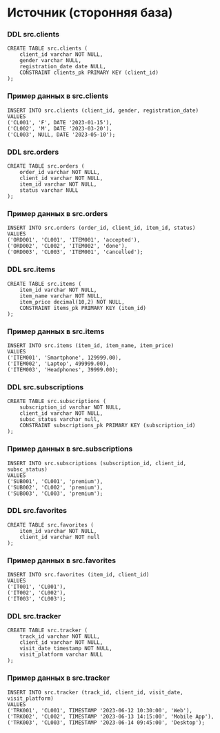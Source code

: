 # Источник (сторонняя база)

### DDL src.clients
```
CREATE TABLE src.clients (
	client_id varchar NOT NULL,
	gender varchar NULL,
	registration_date date NULL,
	CONSTRAINT clients_pk PRIMARY KEY (client_id)
);
```
### Пример данных в src.clients

```
INSERT INTO src.clients (client_id, gender, registration_date)
VALUES 
('CL001', 'F', DATE '2023-01-15'),
('CL002', 'M', DATE '2023-03-20'),
('CL003', NULL, DATE '2023-05-10');
```

### DDL src.orders

```
CREATE TABLE src.orders (
	order_id varchar NOT NULL,
	client_id varchar NOT NULL,
	item_id varchar NOT NULL,
	status varchar NULL
);
```

### Пример данных в src.orders
```
INSERT INTO src.orders (order_id, client_id, item_id, status)
VALUES 
('ORD001', 'CL001', 'ITEM001', 'accepted'),
('ORD002', 'CL002', 'ITEM002', 'done'),
('ORD003', 'CL003', 'ITEM001', 'cancelled');
```

### DDL src.items

```
CREATE TABLE src.items (
	item_id varchar NOT NULL,
	item_name varchar NOT NULL,
	item_price decimal(10,2) NOT NULL,
	CONSTRAINT items_pk PRIMARY KEY (item_id)
);
```

### Пример данных в src.items

```
INSERT INTO src.items (item_id, item_name, item_price)
VALUES 
('ITEM001', 'Smartphone', 129999.00),
('ITEM002', 'Laptop', 499999.00),
('ITEM003', 'Headphones', 39999.00);
```

### DDL src.subscriptions

```
CREATE TABLE src.subscriptions (
	subscription_id varchar NOT NULL,
	client_id varchar NOT NULL,
	subsc_status varchar null,
	CONSTRAINT subscriptions_pk PRIMARY KEY (subscription_id)
);
```

### Пример данных в src.subscriptions 

```
INSERT INTO src.subscriptions (subscription_id, client_id, subsc_status)
VALUES 
('SUB001', 'CL001', 'premium'),
('SUB002', 'CL002', 'premium'),
('SUB003', 'CL003', 'premium');
```

### DDL src.favorites 

```
CREATE TABLE src.favorites (
	item_id varchar NOT NULL,
	client_id varchar NOT null
);
```

### Пример данных в src.favorites

```
INSERT INTO src.favorites (item_id, client_id)
VALUES 
('IT001', 'CL001'),
('IT002', 'CL002'),
('IT003', 'CL003');
```

### DDL src.tracker

```
CREATE TABLE src.tracker (
	track_id varchar NOT NULL,
	client_id varchar NOT NULL,
	visit_date timestamp NOT NULL,
	visit_platform varchar NULL
);
```

### Пример данных в src.tracker

```
INSERT INTO src.tracker (track_id, client_id, visit_date, visit_platform)
VALUES 
('TRK001', 'CL001', TIMESTAMP '2023-06-12 10:30:00', 'Web'),
('TRK002', 'CL002', TIMESTAMP '2023-06-13 14:15:00', 'Mobile App'),
('TRK003', 'CL003', TIMESTAMP '2023-06-14 09:45:00', 'Desktop');
```
